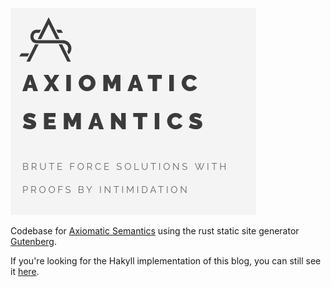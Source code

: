 ![Logo idea](frontAS.png)

Codebase for [Axiomatic Semantics](https://axiomatic.neophilus.net) using the rust static site generator [Gutenberg](https://github.com/Keats/gutenberg).

If you're looking for the Hakyll implementation of this blog, you can still see it [here](https://github.com/Libbum/AS-Hakyll).
